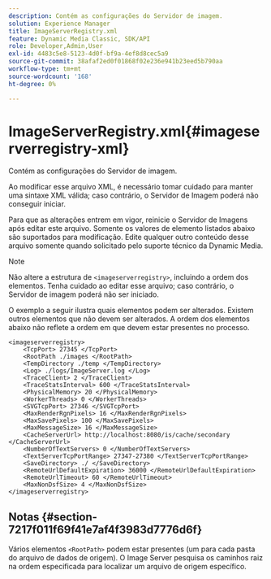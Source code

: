 ```yaml
---
description: Contém as configurações do Servidor de imagem.
solution: Experience Manager
title: ImageServerRegistry.xml
feature: Dynamic Media Classic, SDK/API
role: Developer,Admin,User
exl-id: 4483c5e8-5123-4d0f-bf9a-4ef8d8cec5a9
source-git-commit: 38afaf2ed0f01868f02e236e941b23eed5b790aa
workflow-type: tm+mt
source-wordcount: '168'
ht-degree: 0%

---
```


# ImageServerRegistry.xml{#imageserverregistry-xml}

Contém as configurações do Servidor de imagem.

Ao modificar esse arquivo XML, é necessário tomar cuidado para manter uma sintaxe XML válida; caso contrário, o Servidor de Imagem poderá não conseguir iniciar.

Para que as alterações entrem em vigor, reinicie o Servidor de Imagens após editar este arquivo. Somente os valores de elemento listados abaixo são suportados para modificação. Edite qualquer outro conteúdo desse arquivo somente quando solicitado pelo suporte técnico da Dynamic Media.

>[!NOTE]
>
>Não altere a estrutura de `<imageserverregistry>`, incluindo a ordem dos elementos. Tenha cuidado ao editar esse arquivo; caso contrário, o Servidor de imagem poderá não ser iniciado.

O exemplo a seguir ilustra quais elementos podem ser alterados. Existem outros elementos que não devem ser alterados. A ordem dos elementos abaixo não reflete a ordem em que devem estar presentes no processo.

```
<imageserverregistry>
    <TcpPort> 27345 </TcpPort>    
    <RootPath ./images </RootPath>
    <TempDirectory ./temp </TempDirectory>
    <Log> ./logs/ImageServer.log </Log>
    <TraceClient> 2 </TraceClient>
    <TraceStatsInterval> 600 </TraceStatsInterval>
    <PhysicalMemory> 20 </PhysicalMemory>
    <WorkerThreads> 0 </WorkerThreads>
    <SVGTcpPort> 27346 </SVGTcpPort>
    <MaxRenderRgnPixels> 16 </MaxRenderRgnPixels>
    <MaxSavePixels> 100 </MaxSavePixels>
    <MaxMessageSize> 16 </MaxMessageSize>
    <CacheServerUrl> http://localhost:8080/is/cache/secondary </CacheServerUrl>
    <NumberOfTextServers> 0 </NumberOfTextServers>
    <TextServerTcpPortRange> 27347-27380 </TextServerTcpPortRange>
    <SaveDirectory> ./ </SaveDirectory>
    <RemoteUrlDefaultExpiration> 36000 </RemoteUrlDefaultExpiration>
    <RemoteUrlTimeout> 60 </RemoteUrlTimeout>
    <MaxNonDsfSize> 4 </MaxNonDsfSize>
</imageserverregistry>
```

## Notas {#section-7217f011f69f41e7af4f3983d7776d6f}

Vários elementos `<RootPath>` podem estar presentes (um para cada pasta do arquivo de dados de origem). O Image Server pesquisa os caminhos raiz na ordem especificada para localizar um arquivo de origem específico.
